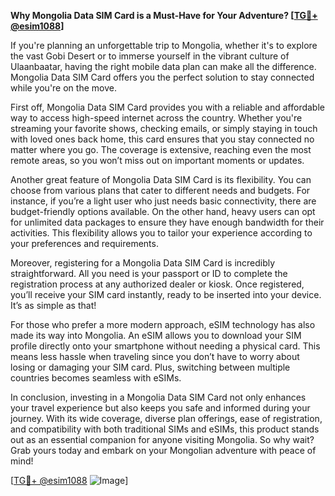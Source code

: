 **Why Mongolia Data SIM Card is a Must-Have for Your Adventure? [[TG💪+ @esim1088](https://t.me/s/esim1088)]**

If you're planning an unforgettable trip to Mongolia, whether it's to explore the vast Gobi Desert or to immerse yourself in the vibrant culture of Ulaanbaatar, having the right mobile data plan can make all the difference. Mongolia Data SIM Card offers you the perfect solution to stay connected while you're on the move.

First off, Mongolia Data SIM Card provides you with a reliable and affordable way to access high-speed internet across the country. Whether you're streaming your favorite shows, checking emails, or simply staying in touch with loved ones back home, this card ensures that you stay connected no matter where you go. The coverage is extensive, reaching even the most remote areas, so you won’t miss out on important moments or updates.

Another great feature of Mongolia Data SIM Card is its flexibility. You can choose from various plans that cater to different needs and budgets. For instance, if you’re a light user who just needs basic connectivity, there are budget-friendly options available. On the other hand, heavy users can opt for unlimited data packages to ensure they have enough bandwidth for their activities. This flexibility allows you to tailor your experience according to your preferences and requirements.

Moreover, registering for a Mongolia Data SIM Card is incredibly straightforward. All you need is your passport or ID to complete the registration process at any authorized dealer or kiosk. Once registered, you’ll receive your SIM card instantly, ready to be inserted into your device. It’s as simple as that!

For those who prefer a more modern approach, eSIM technology has also made its way into Mongolia. An eSIM allows you to download your SIM profile directly onto your smartphone without needing a physical card. This means less hassle when traveling since you don’t have to worry about losing or damaging your SIM card. Plus, switching between multiple countries becomes seamless with eSIMs.

In conclusion, investing in a Mongolia Data SIM Card not only enhances your travel experience but also keeps you safe and informed during your journey. With its wide coverage, diverse plan offerings, ease of registration, and compatibility with both traditional SIMs and eSIMs, this product stands out as an essential companion for anyone visiting Mongolia. So why wait? Grab yours today and embark on your Mongolian adventure with peace of mind! 

[[TG💪+ @esim1088](https://t.me/s/esim1088) ![Image](https://i.postimg.cc/Y0z9fWf4/image.png)]